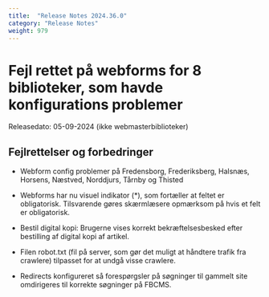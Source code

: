 ```yaml
---
title:  "Release Notes 2024.36.0"
category: "Release Notes"
weight: 979
---
```


# Fejl rettet på webforms for 8 biblioteker, som havde konfigurations problemer

Releasedato: 05-09-2024 (ikke webmasterbiblioteker)

## Fejlrettelser og forbedringer

- Webform config problemer på Fredensborg, Frederiksberg, Halsnæs, Horsens, Næstved, Norddjurs, Tårnby og Thisted

- Webforms har nu visuel indikator (*), som fortæller at feltet er obligatorisk. Tilsvarende gøres skærmlæsere opmærksom på hvis et felt er obligatorisk. 

- Bestil digital kopi: Brugerne vises korrekt bekræftelsesbesked efter bestilling af digital kopi af artikel. 

- Filen robot.txt (fil på server, som gør det muligt at håndtere trafik fra crawlere) tilpasset for at undgå visse crawlere. 

- Redirects konfigureret så forespørgsler på søgninger til gammelt site omdirigeres til korrekte søgninger på FBCMS.

  

